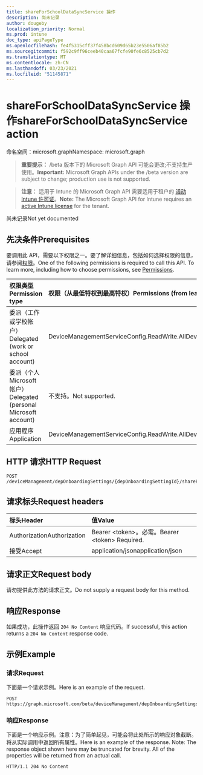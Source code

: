 ```yaml
---
title: shareForSchoolDataSyncService 操作
description: 尚未记录
author: dougeby
localization_priority: Normal
ms.prod: intune
doc_type: apiPageType
ms.openlocfilehash: fe4f5315cff37f458bcd609d65b23e5506af85b2
ms.sourcegitcommit: f592c9ff96ceeb40caa67fcfe90fe6c8525cb7d2
ms.translationtype: MT
ms.contentlocale: zh-CN
ms.lasthandoff: 03/23/2021
ms.locfileid: "51145871"
---
```

# <a name="shareforschooldatasyncservice-action"></a><span data-ttu-id="c7f09-103">shareForSchoolDataSyncService 操作</span><span class="sxs-lookup"><span data-stu-id="c7f09-103">shareForSchoolDataSyncService action</span></span>

<span data-ttu-id="c7f09-104">命名空间：microsoft.graph</span><span class="sxs-lookup"><span data-stu-id="c7f09-104">Namespace: microsoft.graph</span></span>

> <span data-ttu-id="c7f09-105">**重要提示：** /beta 版本下的 Microsoft Graph API 可能会更改;不支持生产使用。</span><span class="sxs-lookup"><span data-stu-id="c7f09-105">**Important:** Microsoft Graph APIs under the /beta version are subject to change; production use is not supported.</span></span>

> <span data-ttu-id="c7f09-106">**注意：** 适用于 Intune 的 Microsoft Graph API 需要适用于租户的 [活动 Intune 许可证](https://go.microsoft.com/fwlink/?linkid=839381)。</span><span class="sxs-lookup"><span data-stu-id="c7f09-106">**Note:** The Microsoft Graph API for Intune requires an [active Intune license](https://go.microsoft.com/fwlink/?linkid=839381) for the tenant.</span></span>

<span data-ttu-id="c7f09-107">尚未记录</span><span class="sxs-lookup"><span data-stu-id="c7f09-107">Not yet documented</span></span>

## <a name="prerequisites"></a><span data-ttu-id="c7f09-108">先决条件</span><span class="sxs-lookup"><span data-stu-id="c7f09-108">Prerequisites</span></span>
<span data-ttu-id="c7f09-p101">要调用此 API，需要以下权限之一。要了解详细信息，包括如何选择权限的信息，请参阅[权限](/graph/permissions-reference)。</span><span class="sxs-lookup"><span data-stu-id="c7f09-p101">One of the following permissions is required to call this API. To learn more, including how to choose permissions, see [Permissions](/graph/permissions-reference).</span></span>

|<span data-ttu-id="c7f09-111">权限类型</span><span class="sxs-lookup"><span data-stu-id="c7f09-111">Permission type</span></span>|<span data-ttu-id="c7f09-112">权限（从最低特权到最高特权）</span><span class="sxs-lookup"><span data-stu-id="c7f09-112">Permissions (from least to most privileged)</span></span>|
|:---|:---|
|<span data-ttu-id="c7f09-113">委派（工作或学校帐户）</span><span class="sxs-lookup"><span data-stu-id="c7f09-113">Delegated (work or school account)</span></span>|<span data-ttu-id="c7f09-114">DeviceManagementServiceConfig.ReadWrite.All</span><span class="sxs-lookup"><span data-stu-id="c7f09-114">DeviceManagementServiceConfig.ReadWrite.All</span></span>|
|<span data-ttu-id="c7f09-115">委派（个人 Microsoft 帐户）</span><span class="sxs-lookup"><span data-stu-id="c7f09-115">Delegated (personal Microsoft account)</span></span>|<span data-ttu-id="c7f09-116">不支持。</span><span class="sxs-lookup"><span data-stu-id="c7f09-116">Not supported.</span></span>|
|<span data-ttu-id="c7f09-117">应用程序</span><span class="sxs-lookup"><span data-stu-id="c7f09-117">Application</span></span>|<span data-ttu-id="c7f09-118">DeviceManagementServiceConfig.ReadWrite.All</span><span class="sxs-lookup"><span data-stu-id="c7f09-118">DeviceManagementServiceConfig.ReadWrite.All</span></span>|

## <a name="http-request"></a><span data-ttu-id="c7f09-119">HTTP 请求</span><span class="sxs-lookup"><span data-stu-id="c7f09-119">HTTP Request</span></span>
<!-- {
  "blockType": "ignored"
}
-->
``` http
POST /deviceManagement/depOnboardingSettings/{depOnboardingSettingId}/shareForSchoolDataSyncService
```

## <a name="request-headers"></a><span data-ttu-id="c7f09-120">请求标头</span><span class="sxs-lookup"><span data-stu-id="c7f09-120">Request headers</span></span>
|<span data-ttu-id="c7f09-121">标头</span><span class="sxs-lookup"><span data-stu-id="c7f09-121">Header</span></span>|<span data-ttu-id="c7f09-122">值</span><span class="sxs-lookup"><span data-stu-id="c7f09-122">Value</span></span>|
|:---|:---|
|<span data-ttu-id="c7f09-123">Authorization</span><span class="sxs-lookup"><span data-stu-id="c7f09-123">Authorization</span></span>|<span data-ttu-id="c7f09-124">Bearer &lt;token&gt;。必需。</span><span class="sxs-lookup"><span data-stu-id="c7f09-124">Bearer &lt;token&gt; Required.</span></span>|
|<span data-ttu-id="c7f09-125">接受</span><span class="sxs-lookup"><span data-stu-id="c7f09-125">Accept</span></span>|<span data-ttu-id="c7f09-126">application/json</span><span class="sxs-lookup"><span data-stu-id="c7f09-126">application/json</span></span>|

## <a name="request-body"></a><span data-ttu-id="c7f09-127">请求正文</span><span class="sxs-lookup"><span data-stu-id="c7f09-127">Request body</span></span>
<span data-ttu-id="c7f09-128">请勿提供此方法的请求正文。</span><span class="sxs-lookup"><span data-stu-id="c7f09-128">Do not supply a request body for this method.</span></span>

## <a name="response"></a><span data-ttu-id="c7f09-129">响应</span><span class="sxs-lookup"><span data-stu-id="c7f09-129">Response</span></span>
<span data-ttu-id="c7f09-130">如果成功，此操作返回 `204 No Content` 响应代码。</span><span class="sxs-lookup"><span data-stu-id="c7f09-130">If successful, this action returns a `204 No Content` response code.</span></span>

## <a name="example"></a><span data-ttu-id="c7f09-131">示例</span><span class="sxs-lookup"><span data-stu-id="c7f09-131">Example</span></span>

### <a name="request"></a><span data-ttu-id="c7f09-132">请求</span><span class="sxs-lookup"><span data-stu-id="c7f09-132">Request</span></span>
<span data-ttu-id="c7f09-133">下面是一个请求示例。</span><span class="sxs-lookup"><span data-stu-id="c7f09-133">Here is an example of the request.</span></span>
``` http
POST https://graph.microsoft.com/beta/deviceManagement/depOnboardingSettings/{depOnboardingSettingId}/shareForSchoolDataSyncService
```

### <a name="response"></a><span data-ttu-id="c7f09-134">响应</span><span class="sxs-lookup"><span data-stu-id="c7f09-134">Response</span></span>
<span data-ttu-id="c7f09-p102">下面是一个响应示例。注意：为了简单起见，可能会将此处所示的响应对象截断。将从实际调用中返回所有属性。</span><span class="sxs-lookup"><span data-stu-id="c7f09-p102">Here is an example of the response. Note: The response object shown here may be truncated for brevity. All of the properties will be returned from an actual call.</span></span>
``` http
HTTP/1.1 204 No Content
```




